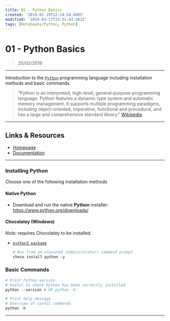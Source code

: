 ```yaml
---
title: 01 - Python Basics
created: '2019-02-19T22:14:54.049Z'
modified: '2019-03-17T23:31:42.562Z'
tags: [Notebooks/Python, Python]
---
```


# 01 - Python Basics

> 20/02/2019

----

Introduction to the [`Python`](https://www.python.org/) programming language including installation methods and basic commands.

> "Python is an interpreted, high-level, general-purpose programming language. Python features a dynamic type system and automatic memory management. It supports multiple programming paradigms, including object-oriented, imperative, functional and procedural, and has a large and comprehensive standard library." 
[Wikipedia](https://en.wikipedia.org/wiki/Python_(programming_language))

----

## Links & Resources

* [Homepage](https://www.python.org/)
* [Documentation](https://www.python.org/doc/)

----

### Installing Python

Choose one of the following installation methods

#### Native Python

* Download and run the native **Python** installer: 
  https://www.python.org/downloads/

#### Chocolatey (Windows)

*Note:* requires Chocolatey to be installed.

* [`python3 package`](https://chocolatey.org/packages/python)

  ```powershell
  # Run from an elevated (Administrator) command prompt
  choco install python -y
  ```

### Basic Commands

```powershell
# Print Python version
# Useful to check Python has been correctly installed
python --version # OR python -V

# Print help message 
# Overview of useful commands
python -h
```

----
